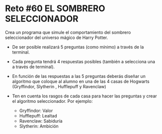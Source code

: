 # Reto #60 EL SOMBRERO SELECCIONADOR

Crea un programa que simule el comportamiento del sombrero seleccionador del universo mágico de Harry Potter.

- De ser posible realizará 5 preguntas (como mínimo) a través de la terminal.
- Cada pregunta tendrá 4 respuestas posibles (también a selecciona una a través de terminal).
- En función de las respuestas a las 5 preguntas deberás diseñar un algoritmo que coloque al alumno en una de las 4 casas de Hogwarts (Gryffindor, Slytherin , Hufflepuff y Ravenclaw)
- Ten en cuenta los rasgos de cada casa para hacer las preguntas y crear el algoritmo seleccionador. Por ejemplo:

  - Gryffindor: Valor
  - Hufflepuff: Lealtad
  - Ravenclaw: Sabiduría
  - Slytherin: Ambición
